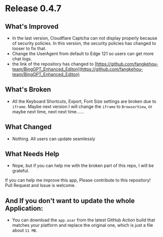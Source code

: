 # Release 0.4.7

## What's Improved

- In the last version, Cloudflare Captcha can not display properly because of security policies. In this version, the security policies has changed to looser to fix that.
- Change the UserAgent from default to Edge 121 so users can get more chat logs.
- the link of the repository has changed to [https://github.com/fangkehou-team/BingGPT_Enhanced_Editon](https://github.com/fangkehou-team/BingGPT_Enhanced_Editon)

## What's Broken

- All the Keyboard Shortcuts, Export, Font Size settings are broken due to `iframe`. Maybe next version I will change the `iframe` to `BrowserView`, or maybe next time, next next time......

## What Changed

- Nothing. All users can update seamlessly

## What Needs Help

- Nope, but if you can help me with the broken part of this repo, I will be grateful.

If you can help me improve this app, Please contribute to this repository! Pull Request and Issue is welcome.

## And If you don't want to update the whole Application:

- You can download the `app.asar` from the latest GitHub Action build that matches your platform and replace the original one, which is just a file about `11 MB`.
